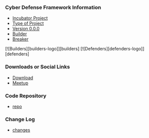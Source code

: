 ### Cyber Defense Framework Information
* [Incubator Project](#)
* [Type of Project](#)
* [Version 0.0.0](#)
* [Builder](#)
* [Breaker](#)

[![Builders][builders-logo]][builders]
[![Defenders][defenders-logo]][defenders]

### Downloads or Social Links
* [Download](#)
* [Meetup](#)

### Code Repository
* [repo](#)

### Change Log
* [changes](#)

